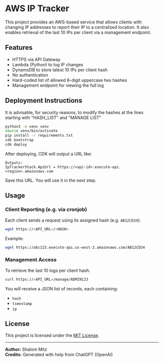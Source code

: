 # AWS IP Tracker

This project provides an AWS-based service that allows clients with changing IP addresses to report their IP to a centralized location. It also enables retrieval of the last 10 IPs per client via a management endpoint.

## Features

- HTTPS via API Gateway
- Lambda (Python) to log IP changes
- DynamoDB to store latest 10 IPs per client hash
- No authentication
- Hard-coded list of allowed 8-digit uppercase hex hashes
- Management endpoint for viewing the full log

## Deployment Instructions

It is advisable, for security reasons, to modify the hashes at the lines starting with "HASH_LIST" and "MANAGE LIST"

```bash
python3 -m venv venv
source venv/bin/activate
pip install -r requirements.txt
cdk bootstrap
cdk deploy
```

After deploying, CDK will output a URL like:

```
Outputs:
IpTrackerStack.ApiUrl = https://<api-id>.execute-api.<region>.amazonaws.com
```

Save this URL. You will use it in the next step.

## Usage

### Client Reporting (e.g. via cronjob)
Each client sends a request using its assigned hash (e.g. `AB12CD34`):

```bash
wget https://<API_URL>/<HASH>
```

Example:

```bash
wget https://abc123.execute-api.us-west-2.amazonaws.com/AB12CD34
```

### Management Access

To retrieve the last 10 logs per client hash:

```bash
curl https://<API_URL>/manage/ADMIN123
```

You will receive a JSON list of records, each containing:
- `hash`
- `timestamp`
- `ip`

## License

This project is licensed under the [MIT License](LICENSE).

---

**Author:** Shalom Mitz  
**Credits:** Generated with help from ChatGPT (OpenAI)
